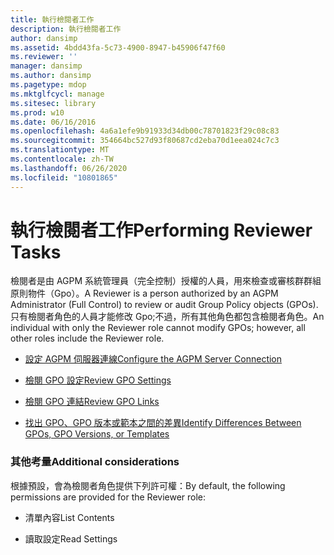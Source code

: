 ```yaml
---
title: 執行檢閱者工作
description: 執行檢閱者工作
author: dansimp
ms.assetid: 4bdd43fa-5c73-4900-8947-b45906f47f60
ms.reviewer: ''
manager: dansimp
ms.author: dansimp
ms.pagetype: mdop
ms.mktglfcycl: manage
ms.sitesec: library
ms.prod: w10
ms.date: 06/16/2016
ms.openlocfilehash: 4a6a1efe9b91933d34db00c78701823f29c08c83
ms.sourcegitcommit: 354664bc527d93f80687cd2eba70d1eea024c7c3
ms.translationtype: MT
ms.contentlocale: zh-TW
ms.lasthandoff: 06/26/2020
ms.locfileid: "10801865"
---
```

# <span data-ttu-id="b772a-103">執行檢閱者工作</span><span class="sxs-lookup"><span data-stu-id="b772a-103">Performing Reviewer Tasks</span></span>


<span data-ttu-id="b772a-104">檢閱者是由 AGPM 系統管理員（完全控制）授權的人員，用來檢查或審核群群組原則物件（Gpo）。</span><span class="sxs-lookup"><span data-stu-id="b772a-104">A Reviewer is a person authorized by an AGPM Administrator (Full Control) to review or audit Group Policy objects (GPOs).</span></span> <span data-ttu-id="b772a-105">只有檢閱者角色的人員才能修改 Gpo;不過，所有其他角色都包含檢閱者角色。</span><span class="sxs-lookup"><span data-stu-id="b772a-105">An individual with only the Reviewer role cannot modify GPOs; however, all other roles include the Reviewer role.</span></span>

-   [<span data-ttu-id="b772a-106">設定 AGPM 伺服器連線</span><span class="sxs-lookup"><span data-stu-id="b772a-106">Configure the AGPM Server Connection</span></span>](configure-the-agpm-server-connection-reviewer.md)

-   [<span data-ttu-id="b772a-107">檢閱 GPO 設定</span><span class="sxs-lookup"><span data-stu-id="b772a-107">Review GPO Settings</span></span>](review-gpo-settings.md)

-   [<span data-ttu-id="b772a-108">檢閱 GPO 連結</span><span class="sxs-lookup"><span data-stu-id="b772a-108">Review GPO Links</span></span>](review-gpo-links.md)

-   [<span data-ttu-id="b772a-109">找出 GPO、GPO 版本或範本之間的差異</span><span class="sxs-lookup"><span data-stu-id="b772a-109">Identify Differences Between GPOs, GPO Versions, or Templates</span></span>](identify-differences-between-gpos-gpo-versions-or-templates.md)

### <span data-ttu-id="b772a-110">其他考量</span><span class="sxs-lookup"><span data-stu-id="b772a-110">Additional considerations</span></span>

<span data-ttu-id="b772a-111">根據預設，會為檢閱者角色提供下列許可權：</span><span class="sxs-lookup"><span data-stu-id="b772a-111">By default, the following permissions are provided for the Reviewer role:</span></span>

-   <span data-ttu-id="b772a-112">清單內容</span><span class="sxs-lookup"><span data-stu-id="b772a-112">List Contents</span></span>

-   <span data-ttu-id="b772a-113">讀取設定</span><span class="sxs-lookup"><span data-stu-id="b772a-113">Read Settings</span></span>

 

 






